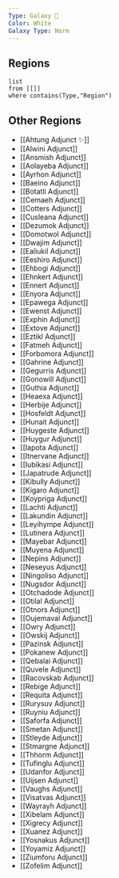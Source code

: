 ```yaml
---
Type: Galaxy 🌌
Color: White
Galaxy Type: Norm
---
```

## Regions
```dataview
list
from [[]]
where contains(Type,"Region")
```
## Other Regions
- [[Ahtung Adjunct ✨]]
- [[Alwini Adjunct]]
- [[Ansmish Adjunct]]
- [[Aolayeba Adjunct]]
- [[Ayrhon Adjunct]]
- [[Baeino Adjunct]]
- [[Botatli Adjunct]]
- [[Cemaeh Adjunct]]
- [[Cotters Adjunct]]
- [[Cusleana Adjunct]]
- [[Dezumok Adjunct]]
- [[Domotwol Adjunct]]
- [[Dwajim Adjunct]]
- [[Ealiukil Adjunct]]
- [[Eeshiro Adjunct]]
- [[Ehbogi Adjunct]]
- [[Ehnkert Adjunct]]
- [[Ennert Adjunct]]
- [[Enyora Adjunct]]
- [[Epawega Adjunct]]
- [[Ewenst Adjunct]]
- [[Exphin Adjunct]]
- [[Extove Adjunct]]
- [[Eztikl Adjunct]]
- [[Fatmeh Adjunct]]
- [[Forbomora Adjunct]]
- [[Gahrine Adjunct]]
- [[Gegurris Adjunct]]
- [[Gonowill Adjunct]]
- [[Guthia Adjunct]]
- [[Heaexa Adjunct]]
- [[Herbije Adjunct]]
- [[Hosfeldt Adjunct]]
- [[Hunait Adjunct]]
- [[Huygeste Adjunct]]
- [[Huygur Adjunct]]
- [[Iapota Adjunct]]
- [[Itnervane Adjunct]]
- [[Iubikasi Adjunct]]
- [[Japatrude Adjunct]]
- [[Kibully Adjunct]]
- [[Kigaro Adjunct]]
- [[Koypriga Adjunct]]
- [[Lachti Adjunct]]
- [[Lakundin Adjunct]]
- [[Leyihympe Adjunct]]
- [[Lutinera Adjunct]]
- [[Mayebar Adjunct]]
- [[Muyena Adjunct]]
- [[Nepins Adjunct]]
- [[Neseyus Adjunct]]
- [[Ningoliso Adjunct]]
- [[Nugsdor Adjunct]]
- [[Otchadode Adjunct]]
- [[Otilal Adjunct]]
- [[Otnors Adjunct]]
- [[Oujemaval Adjunct]]
- [[Owry Adjunct]]
- [[Owskij Adjunct]]
- [[Pazinsk Adjunct]]
- [[Pokanew Adjunct]]
- [[Qebalai Adjunct]]
- [[Quvele Adjunct]]
- [[Racovskab Adjunct]]
- [[Rebige Adjunct]]
- [[Requita Adjunct]]
- [[Rurysuv Adjunct]]
- [[Ruyniu Adjunct]]
- [[Saforfa Adjunct]]
- [[Smetan Adjunct]]
- [[Stleyde Adjunct]]
- [[Stmargne Adjunct]]
- [[Thhorm Adjunct]]
- [[Tufinglu Adjunct]]
- [[Udanfor Adjunct]]
- [[Uijsen Adjunct]]
- [[Vaughs Adjunct]]
- [[Visatvas Adjunct]]
- [[Wayrayh Adjunct]]
- [[Xibelam Adjunct]]
- [[Xigrecy Adjunct]]
- [[Xuanez Adjunct]]
- [[Yosnakus Adjunct]]
- [[Yoyamiz Adjunct]]
- [[Ziumforu Adjunct]]
- [[Zofelim Adjunct]]